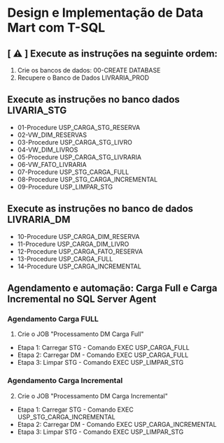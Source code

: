 <h1>Design e Implementação de Data Mart com T-SQL</h1>

## [ ⚠️ ]  Execute as instruções na seguinte ordem: 

1) Crie os bancos de dados: 00-CREATE DATABASE
2) Recupere o Banco de Dados LIVRARIA_PROD

## Execute as instruções no banco dados LIVARIA_STG

- 01-Procedure USP_CARGA_STG_RESERVA
- 02-VW_DIM_RESERVAS
- 03-Procedure USP_CARGA_STG_LIVRO
- 04-VW_DIM_LIVROS
- 05-Procedure USP_CARGA_STG_LIVRARIA
- 06-VW_FATO_LIVRARIA
- 07-Procedure USP_STG_CARGA_FULL
- 08-Procedure USP_STG_CARGA_INCREMENTAL
- 09-Procedure USP_LIMPAR_STG

## Execute as instruções no banco de dados LIVRARIA_DM

- 10-Procedure USP_CARGA_DIM_RESERVA
- 11-Procedure USP_CARGA_DIM_LIVRO
- 12-Procedure USP_CARGA_FATO_RESERVA
- 13-Procedure USP_CARGA_FULL
- 14-Procedure USP_CARGA_INCREMENTAL

## Agendamento e automação: Carga Full e Carga Incremental no SQL Server Agent

### Agendamento Carga FULL
1) Crie o JOB "Processamento DM Carga Full"
- Etapa 1: Carregar STG - Comando EXEC USP_CARGA_FULL
- Etapa 2: Carregar DM - Comando EXEC USP_CARGA_FULL
- Etapa 3: Limpar STG - Comando EXEC USP_LIMPAR_STG

### Agendamento Carga Incremental

2) Crie o JOB "Processamento DM Carga Incremental"
- Etapa 1: Carregar STG - Comando EXEC USP_STG_CARGA_INCREMENTAL
- Etapa 2: Carregar DM - Comando EXEC USP_CARGA_INCREMENTAL
- Etapa 3: Limpar STG - Comando EXEC USP_LIMPAR_STG
